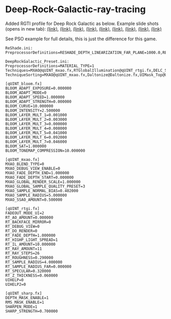 # Deep-Rock-Galactic-ray-tracing

Added RGTI profile for Deep Rock Galactic as below.
Example slide shots (opens in new tab): <a href="https://imgsli.com/OTExODk" target="_blank">(link)</a>, <a href="https://imgsli.com/OTExOTA" target="_blank">(link)</a>, <a href="https://imgsli.com/OTExOTE"  target="_blank">(link)</a>, <a href="https://imgsli.com/OTExOTM" target="_blank">(link)</a>, <a href="https://imgsli.com/OTExOTQ" target="_blank">(link)</a>, <a href="https://imgsli.com/OTExOTU" target="_blank">(link)</a>, <a href="https://imgsli.com/OTExOTY" target="_blank">(link)</a>, <a href="https://imgsli.com/OTExODc" target="_blank">(link)</a>, <a href="https://imgsli.com/OTExODg" target="_blank">(link)</a>

See PSO example for full details, this is just the difference for this game.

```
ReShade.ini:
PreprocessorDefinitions=RESHADE_DEPTH_LINEARIZATION_FAR_PLANE=1000.0,RESHADE_DEPTH_INPUT_IS_UPSIDE_DOWN=0,RESHADE_DEPTH_INPUT_IS_REVERSED=1,RESHADE_DEPTH_INPUT_IS_LOGARITHMIC=0```

DeepRockGalactic_Preset.ini:
PreprocessorDefinitions=MATERIAL_TYPE=1
Techniques=MXAO@qUINT_mxao.fx,RTGlobalIllumination@qUINT_rtgi.fx,DELC_Sharpen@qUINT_sharp.fx
TechniqueSorting=MXAO@qUINT_mxao.fx,Daltonize@Daltonize.fx,UIMask_Top@UIMask.fx,UIMask_Bottom@UIMask.fx,DisplayDepth@DisplayDepth.fx,Debanding@qUINT_deband.fx,SSR@qUINT_ssr.fx,Deband@Deband.fx,LUT@LUT.fx,ADOF@qUINT_dof.fx,Lightroom@qUINT_lightroom.fx,Bloom@qUINT_bloom.fx,RTGlobalIllumination@qUINT_rtgi.fx,DELC_Sharpen@qUINT_sharp.fx

[qUINT_bloom.fx]
BLOOM_ADAPT_EXPOSURE=0.000000
BLOOM_ADAPT_MODE=0
BLOOM_ADAPT_SPEED=1.000000
BLOOM_ADAPT_STRENGTH=0.000000
BLOOM_CURVE=10.000000
BLOOM_INTENSITY=2.500000
BLOOM_LAYER_MULT_1=0.001000
BLOOM_LAYER_MULT_2=0.003000
BLOOM_LAYER_MULT_3=0.000000
BLOOM_LAYER_MULT_4=0.008000
BLOOM_LAYER_MULT_5=0.041000
BLOOM_LAYER_MULT_6=0.092000
BLOOM_LAYER_MULT_7=0.046000
BLOOM_SAT=1.000000
BLOOM_TONEMAP_COMPRESSION=10.000000

[qUINT_mxao.fx]
MXAO_BLEND_TYPE=0
MXAO_DEBUG_VIEW_ENABLE=0
MXAO_FADE_DEPTH_END=1.000000
MXAO_FADE_DEPTH_START=0.000000
MXAO_GLOBAL_RENDER_SCALE=1.000000
MXAO_GLOBAL_SAMPLE_QUALITY_PRESET=3
MXAO_SAMPLE_NORMAL_BIAS=0.402000
MXAO_SAMPLE_RADIUS=5.000000
MXAO_SSAO_AMOUNT=0.500000

[qUINT_rtgi.fx]
FADEOUT_MODE_UI=2
RT_AO_AMOUNT=0.000000
RT_BACKFACE_MIRROR=0
RT_DEBUG_VIEW=0
RT_DO_RENDER=0
RT_FADE_DEPTH=1.000000
RT_HIGHP_LIGHT_SPREAD=1
RT_IL_AMOUNT=10.000000
RT_RAY_AMOUNT=11
RT_RAY_STEPS=26
RT_ROUGHNESS=0.290000
RT_SAMPLE_RADIUS=4.000000
RT_SAMPLE_RADIUS_FAR=0.000000
RT_SPECULAR=0.320000
RT_Z_THICKNESS=0.060000
UIHELP=0
UIHELP2=0

[qUINT_sharp.fx]
DEPTH_MASK_ENABLE=1
RMS_MASK_ENABLE=1
SHARPEN_MODE=1
SHARP_STRENGTH=0.700000
